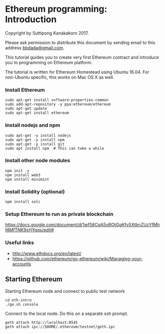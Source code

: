 # Ethereum programming: Introduction

Copyright by Suttipong Kanakakorn 2017.

Please ask permission to distribute this document by sending email to this 
address bbdada@gmail.com.

This tutorial guides you to create very first Ethereum contract and introduce
you to programming on Ethereum platform.

The tutorial is written for Ethereum Homestead using Ubuntu 16.04. 
For non-Ubuntu specific, this works on Mac OS X as well.

### Install Ethereum
```
sudo apt-get install software-properties-common
sudo add-apt-repository -y ppa:ethereum/ethereum
sudo apt-get update
sudo apt-get install ethereum
```

### Install nodejs and npm
```
sudo apt-get -y install nodejs
sudo apt-get -y install npm
sudo apt-get -y install git
sudo apt install npm  # This can take a while
```

### Install other node modules
```
npm init -y
npm install web3
npm install minimist
```

### Install Solidity (optional)
```
npm install solc
```

### Setup Ethereum to run as private blockchain
https://docs.google.com/document/d/1wf58CgA5oROtGgKfv5XtbnZUcYfMhf4MfTNK9xHYgqs/edit#

### Useful links
* http://www.ethdocs.org/en/latest/
* https://github.com/ethereum/go-ethereum/wiki/Managing-your-accounts

## Starting Ethereum
Starting Ethereum node and connect to public test network
```
cd eth-intro
./ge.sh console
```

Connect to the local node. Do this on a separate ssh prompt.
```
geth attach http://localhost:8545
geth attach ipc://$HOME/.ethereum/testnet/geth.ipc
```

